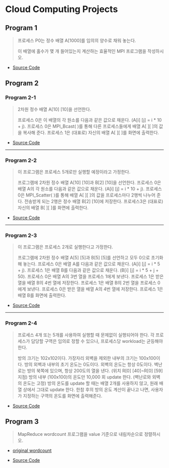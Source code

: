 # Cloud Computing Projects


## Program 1
>  프로세스 P0는 정수 배열 A[1000]를 임의의 양수로 채워 놓는다.
>
> 이 배열에 홀수가 몇 개 들어있는지 계산하는 효율적인 MPI 프로그램을 작성하시오.

* [Source Code]()

## Program 2
### Program 2-1

>  2차원 정수 배열 A[10] [10]을 선언한다.
>
> 프로세스 0은 이 배열의 각 원소를 다음과 같은 값으로 채운다. (A[i] [j] = i * 10 + j).
> 프로세스 0은 MPI_Bcast( )를 통해 다른 프로세스들에게 배열 A[ ][ ]의 값을 복사해 준다.
> 프로세스 1은 (대표로) 자신의 배열 A[ ][ ]를 화면에 출력한다.

* [Source Code]()

---



### Program 2-2

>  이 프로그램은 프로세스 5개로만 실행할 예정이라고 가정한다.
>
> 프로그램에 2차원 정수 배열 A[10] [10]과 B[2] [10]을 선언한다.
> 프로세스 0은 배열 A의 각 원소를 다음과 같은 값으로 채운다. (A[i] [j] = i * 10 + j).
> 프로세스 0은 MPI_Scatter( )를 통해 배열 A[ ][ ]의 값을 프로세스마다 2행씩 나누어 준다.
> 전송받게 되는 2행은 정수 배열 B[2] [10]에 저장한다.
> 프로세스3은 (대표로) 자신의 배열 B[ ][ ]를 화면에 출력한다.

* [Source Code]()

---



### Program 2-3

>  이 프로그램은 프로세스 2개로 실행한다고 가정한다.
>
> 프로그램에 2차원 정수 배열 A[5] [5]과 B[5] [5]를 선언하고 모두 0으로 초기화해 놓는다.
> 프로세스 0은 배열 A를 다음과 같은 값으로 채운다. (A[i] [j] = i * 5 + j).
> 프로세스 1은 배열 B를 다음과 같은 값으로 채운다. (B[i] [j] = i * 5 + j + 50).
> 프로세스 0은 배열 A의 3번 열을 프로세스 1에게 보낸다.
> 프로세스 1은 받은 열을 배열 B의 4번 열에 저장한다.
> 프로세스 1은 배열 B의 2번 열을 프로세스 0에게 보낸다.
> 프로세스 0은 받은 열을 배열 A의 4번 열에 저장한다.
> 프로세스 1은 배열 B를 화면에 출력한다.

* [Source Code]()

---



### Program 2-4

> 프로세스 4개 또는 5개를 사용하여 실행할 때 문제없이 실행되어야 한다.
> 각 프로세스가 담당할 구역은 임의로 정할 수 있으나, 프로세스당 workload는 균등해야 한다. 
>
> 방의 크기는 102x102이다. 가장자리 외벽을 제외한 내부의 크기는 100x100이다.
> 방의 외벽과 내부의 초기 온도는 0도이다. 외벽의 온도는 항상 0도이다.
> 벽난로는 방의 북쪽에 있으며, 항상 200도의 열을 낸다. (위치 R[0] [40]~R[0] [59] 지점)
> 방의 내부 (100x100)의 온도만 10,000 회 update 한다. (벽난로와 외벽의 온도는 고정)
> 방의 온도를 update 할 때는 배열 2개를 사용하지 않고, 원래 배열 상에서 그대로 update 한다.
> 한참 후의 방의 온도 계산이 끝나고 나면, 사용자가 지정하는 구역의 온도를 화면에 출력해준다.

* [Source Code]()

## Program 3
>  MapReduce wordcount 프로그램을 value 기준으로 내림차순으로 정렬하시오.

* [original wordcount](https://hadoop.apache.org/docs/stable/hadoop-mapreduce-client/hadoop-mapreduce-client-core/MapReduceTutorial.html#Example:_WordCount_v1.0)

* [Source Code]()

